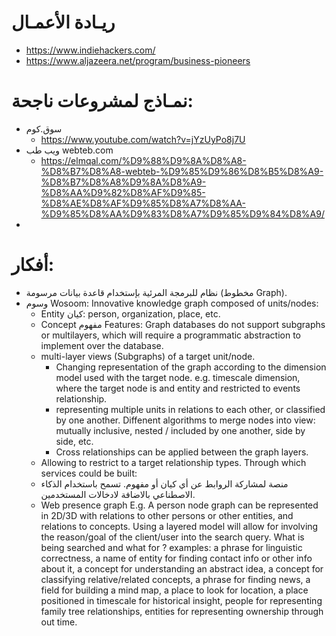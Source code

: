 # ريـادة الأعمـال
- https://www.indiehackers.com/
- https://www.aljazeera.net/program/business-pioneers

# نمـاذج لمشروعات ناجحة:
- سوق.كوم
  - https://www.youtube.com/watch?v=jYzUyPo8j7U
- ويب طب webteb.com 
  - https://elmqal.com/%D9%88%D9%8A%D8%A8-%D8%B7%D8%A8-webteb-%D9%85%D9%86%D8%B5%D8%A9-%D8%B7%D8%A8%D9%8A%D8%A9-%D8%AA%D9%82%D8%AF%D9%85-%D8%AE%D8%AF%D9%85%D8%A7%D8%AA-%D9%85%D8%AA%D9%83%D8%A7%D9%85%D9%84%D8%A9/
- 

# أفكار: 
- نظام للبرمجة المرئية بإستخدام قاعدة بيانات مرسومة (مخطوط Graph).
- وسوم Wosoom: 
  Innovative knowledge graph composed of units/nodes: 
    - Entity كيان: person, organization, place, etc.
    - Concept مفهوم
  Features: 
  Graph databases do not support subgraphs or multilayers, which will require a programmatic abstraction to implement over the database.
    - multi-layer views (Subgraphs) of a target unit/node. 
      - Changing representation of the graph according to the dimension model used with the target node. e.g. timescale dimension, where the target node is and entity and restricted to events relationship.
      - representing multiple units in relations to each other, or classified by one another. Diffenent algorithms to merge nodes into view: mutually inclusive, nested / included by one another, side by side, etc.
      - Cross relationships can be applied between the graph layers. 
    - Allowing to restrict to a target relationship types.
  Through which services could be built:
    - منصة لمشاركة الروابط عن أي كيان أو مفهوم. تسمح باستخدام الذكاء الاصطناعي بالاضافة لادخالات المستخدمين.
    - Web presence graph
  E.g. A person node graph can be represented in 2D/3D with relations to other persons or other entities, and relations to concepts. Using a layered model will allow for involving the reason/goal of the client/user into the search query. What is being searched and what for ? examples: a phrase for linguistic correctness, a name of entity for finding contact info or other info about it, a concept for understanding an abstract idea, a concept for classifying relative/related concepts, a phrase for finding news, a field for building a mind map, a place to look for location, a place positioned in timescale for historical insight, people for representing family tree relationships, entities for representing ownership through out time.
  